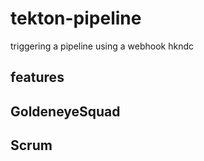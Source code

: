 # tekton-pipeline
triggering a pipeline using a webhook
hkndc


## features


## GoldeneyeSquad



## Scrum
